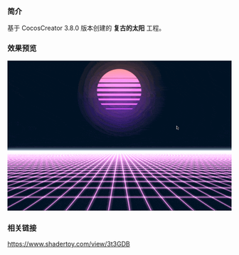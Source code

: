 ### 简介
基于 CocosCreator 3.8.0 版本创建的 **复古的太阳** 工程。

### 效果预览
![image](../../../gif/202208/2022081502.gif)

### 相关链接
https://www.shadertoy.com/view/3t3GDB